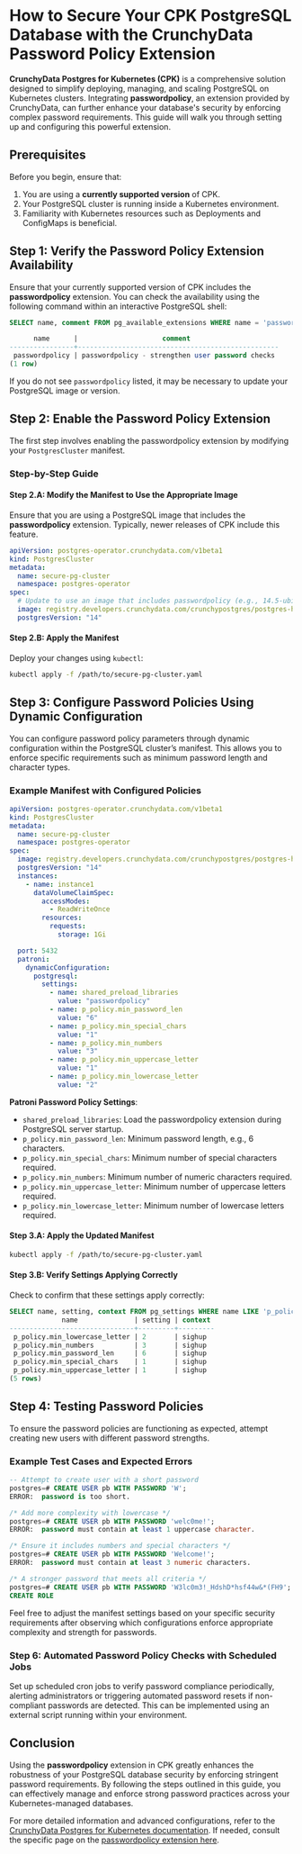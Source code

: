 
# How to Secure Your CPK PostgreSQL Database with the CrunchyData Password Policy Extension

**CrunchyData Postgres for Kubernetes (CPK)** is a comprehensive solution designed to simplify deploying, managing, and scaling PostgreSQL on Kubernetes clusters. Integrating **passwordpolicy**, an extension provided by CrunchyData, can further enhance your database's security by enforcing complex password requirements. This guide will walk you through setting up and configuring this powerful extension.

## Prerequisites

Before you begin, ensure that:

1. You are using a **currently supported version** of CPK.
2. Your PostgreSQL cluster is running inside a Kubernetes environment.
3. Familiarity with Kubernetes resources such as Deployments and ConfigMaps is beneficial.

## Step 1: Verify the Password Policy Extension Availability

Ensure that your currently supported version of CPK includes the **passwordpolicy** extension. You can check the availability using the following command within an interactive PostgreSQL shell:

```sql
SELECT name, comment FROM pg_available_extensions WHERE name = 'passwordpolicy';

      name      |                     comment
----------------+--------------------------------------------------
 passwordpolicy | passwordpolicy - strengthen user password checks
(1 row)
```

If you do not see `passwordpolicy` listed, it may be necessary to update your PostgreSQL image or version.

## Step 2: Enable the Password Policy Extension

The first step involves enabling the passwordpolicy extension by modifying your `PostgresCluster` manifest.

### Step-by-Step Guide

#### Step 2.A: Modify the Manifest to Use the Appropriate Image

Ensure that you are using a PostgreSQL image that includes the **passwordpolicy** extension. Typically, newer releases of CPK include this feature.

```yaml
apiVersion: postgres-operator.crunchydata.com/v1beta1
kind: PostgresCluster
metadata:
  name: secure-pg-cluster
  namespace: postgres-operator
spec:
  # Update to use an image that includes passwordpolicy (e.g., 14.5-ubi8)
  image: registry.developers.crunchydata.com/crunchypostgres/postgres-ha:ubi8-14.5-0
  postgresVersion: "14"
```

#### Step 2.B: Apply the Manifest

Deploy your changes using `kubectl`:

```bash
kubectl apply -f /path/to/secure-pg-cluster.yaml
```

## Step 3: Configure Password Policies Using Dynamic Configuration

You can configure password policy parameters through dynamic configuration within the PostgreSQL cluster’s manifest. This allows you to enforce specific requirements such as minimum password length and character types.

### Example Manifest with Configured Policies

```yaml
apiVersion: postgres-operator.crunchydata.com/v1beta1
kind: PostgresCluster
metadata:
  name: secure-pg-cluster
  namespace: postgres-operator
spec:
  image: registry.developers.crunchydata.com/crunchypostgres/postgres-ha:ubi8-14.5-0
  postgresVersion: "14"
  instances:
    - name: instance1
      dataVolumeClaimSpec:
        accessModes:
          - ReadWriteOnce
        resources:
          requests:
            storage: 1Gi

  port: 5432
  patroni:
    dynamicConfiguration:
      postgresql:
        settings:
          - name: shared_preload_libraries
            value: "passwordpolicy"
          - name: p_policy.min_password_len
            value: "6"
          - name: p_policy.min_special_chars
            value: "1"
          - name: p_policy.min_numbers
            value: "3"
          - name: p_policy.min_uppercase_letter
            value: "1"
          - name: p_policy.min_lowercase_letter
            value: "2"
```

**Patroni Password Policy Settings**:
   - `shared_preload_libraries`: Load the passwordpolicy extension during PostgreSQL server startup.
   - `p_policy.min_password_len`: Minimum password length, e.g., 6 characters.
   - `p_policy.min_special_chars`: Minimum number of special characters required.
   - `p_policy.min_numbers`: Minimum number of numeric characters required.
   - `p_policy.min_uppercase_letter`: Minimum number of uppercase letters required.
   - `p_policy.min_lowercase_letter`: Minimum number of lowercase letters required.

#### Step 3.A: Apply the Updated Manifest

```bash
kubectl apply -f /path/to/secure-pg-cluster.yaml
```

#### Step 3.B: Verify Settings Applying Correctly

Check to confirm that these settings apply correctly:

```sql
SELECT name, setting, context FROM pg_settings WHERE name LIKE 'p_policy.%';
             name              | setting | context 
-------------------------------+---------+---------
 p_policy.min_lowercase_letter | 2       | sighup  
 p_policy.min_numbers          | 3       | sighup  
 p_policy.min_password_len     | 6       | sighup  
 p_policy.min_special_chars    | 1       | sighup  
 p_policy.min_uppercase_letter | 1       | sighup  
(5 rows)
```

## Step 4: Testing Password Policies

To ensure the password policies are functioning as expected, attempt creating new users with different password strengths.

### Example Test Cases and Expected Errors

```sql
-- Attempt to create user with a short password
postgres=# CREATE USER pb WITH PASSWORD 'W';
ERROR:  password is too short.

/* Add more complexity with lowercase */
postgres=# CREATE USER pb WITH PASSWORD 'welc0me!';
ERROR:  password must contain at least 1 uppercase character.

/* Ensure it includes numbers and special characters */
postgres=# CREATE USER pb WITH PASSWORD 'Welcome!';
ERROR:  password must contain at least 3 numeric characters.

/* A stronger password that meets all criteria */
postgres=# CREATE USER pb WITH PASSWORD 'W3lc0m3!_HdshD*hsf44w&*(FH9';
CREATE ROLE
```

Feel free to adjust the manifest settings based on your specific security requirements after observing which configurations enforce appropriate complexity and strength for passwords.


### Step 6: Automated Password Policy Checks with Scheduled Jobs

Set up scheduled cron jobs to verify password compliance periodically, alerting administrators or triggering automated password resets if non-compliant passwords are detected. This can be implemented using an external script running within your environment.

## Conclusion

Using the **passwordpolicy** extension in CPK greatly enhances the robustness of your PostgreSQL database security by enforcing stringent password requirements. By following the steps outlined in this guide, you can effectively manage and enforce strong password practices across your Kubernetes-managed databases.

For more detailed information and advanced configurations, refer to the [CrunchyData Postgres for Kubernetes documentation](https://access.crunchydata.com/documentation/postgres-operator/latest/). If needed, consult the specific page on the [passwordpolicy extension here](<https://access.crunchydata.com/documentation/passwordpolicy/latest/>).

